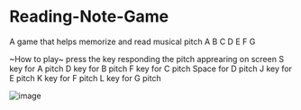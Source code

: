 # Reading-Note-Game
A game that helps memorize and read musical pitch A B C D E F G

~How to play~
press the key responding the pitch apprearing on screen
S key for A pitch
D key for B pitch
F key for C pitch
Space for D pitch
J key for E pitch
K key for F pitch
L key for G pitch

![image](https://github.com/NguyenHuynhDang/Reading-Note-Game/assets/140705481/742d5e23-6ac5-4757-9df0-754efc79d025)
